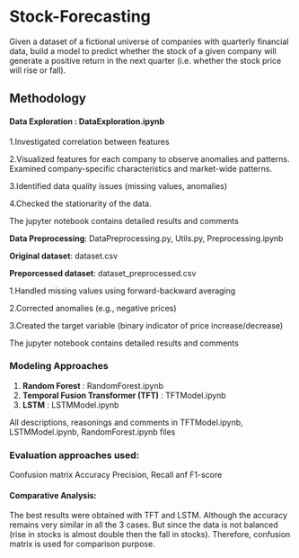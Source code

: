 # Stock-Forecasting
Given a dataset of a fictional universe of companies with quarterly financial data, build a model to predict whether the stock of a given company will generate a positive return in the next quarter (i.e. whether the stock price will rise or fall).

## Methodology

#### Data Exploration : DataExploration.ipynb

1.Investigated correlation between features

2.Visualized features for each company to observe anomalies and patterns. Examined company-specific characteristics and market-wide patterns.

3.Identified data quality issues (missing values, anomalies)

4.Checked the stationarity of the data.

The jupyter notebook contains detailed results and comments


**Data Preprocessing**: DataPreprocessing.py, Utils.py, Preprocessing.ipynb

**Original dataset**: dataset.csv

**Preporcessed dataset**: dataset_preprocessed.csv

1.Handled missing values using forward-backward averaging

2.Corrected anomalies (e.g., negative prices)

3.Created the target variable (binary indicator of price increase/decrease)

The jupyter notebook contains detailed results and comments

### Modeling Approaches
1. **Random Forest**  : RandomForest.ipynb
2. **Temporal Fusion Transformer (TFT)**  : TFTModel.ipynb
3. **LSTM**  : LSTMModel.ipynb

All descriptions, reasonings and comments in TFTModel.ipynb, LSTMModel.ipynb, RandomForest.ipynb files

### Evaluation approaches used:
Confusion matrix
Accuracy
Precision, Recall anf F1-score

#### Comparative Analysis:
The best results were obtained with TFT and LSTM. Although the accuracy remains very similar in all the 3 cases.
But since the data is not balanced (rise in stocks is almost double then the fall in stocks).
Therefore, confusion matrix is used for comparison purpose. 


